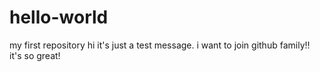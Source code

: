 # hello-world
my first repository
hi
it's just a test message. i want to join github family!! it's so great!
